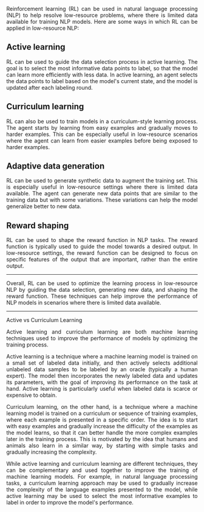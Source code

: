 <div style="text-align: justify">

Reinforcement learning (RL) can be used in natural language processing (NLP) to help resolve low-resource problems, where there is limited data available for training NLP models. Here are some ways in which RL can be applied in low-resource NLP:

## Active learning
RL can be used to guide the data selection process in active learning. The goal is to select the most informative data points to label, so that the model can learn more efficiently with less data. In active learning, an agent selects the data points to label based on the model's current state, and the model is updated after each labeling round.

## Curriculum learning
RL can also be used to train models in a curriculum-style learning process. The agent starts by learning from easy examples and gradually moves to harder examples. This can be especially useful in low-resource scenarios where the agent can learn from easier examples before being exposed to harder examples.

## Adaptive data generation
RL can be used to generate synthetic data to augment the training set. This is especially useful in low-resource settings where there is limited data available. The agent can generate new data points that are similar to the training data but with some variations. These variations can help the model generalize better to new data.

## Reward shaping
RL can be used to shape the reward function in NLP tasks. The reward function is typically used to guide the model towards a desired output. In low-resource settings, the reward function can be designed to focus on specific features of the output that are important, rather than the entire output.

--- 
Overall, RL can be used to optimize the learning process in low-resource NLP by guiding the data selection, generating new data, and shaping the reward function. These techniques can help improve the performance of NLP models in scenarios where there is limited data available.


---- 
Active vs Curriculum Learning

Active learning and curriculum learning are both machine learning techniques used to improve the performance of models by optimizing the training process.

Active learning is a technique where a machine learning model is trained on a small set of labeled data initially, and then actively selects additional unlabeled data samples to be labeled by an oracle (typically a human expert). The model then incorporates the newly labeled data and updates its parameters, with the goal of improving its performance on the task at hand. Active learning is particularly useful when labeled data is scarce or expensive to obtain.

Curriculum learning, on the other hand, is a technique where a machine learning model is trained on a curriculum or sequence of training examples, where each example is presented in a specific order. The idea is to start with easy examples and gradually increase the difficulty of the examples as the model learns, so that it can better handle the more complex examples later in the training process. This is motivated by the idea that humans and animals also learn in a similar way, by starting with simple tasks and gradually increasing the complexity.

While active learning and curriculum learning are different techniques, they can be complementary and used together to improve the training of machine learning models. For example, in natural language processing tasks, a curriculum learning approach may be used to gradually increase the complexity of the language examples presented to the model, while active learning may be used to select the most informative examples to label in order to improve the model's performance.

</div>